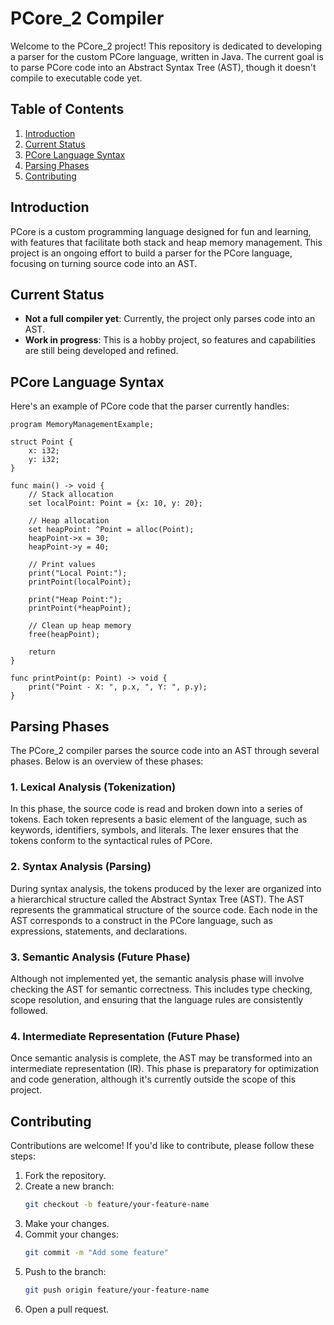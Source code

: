 # PCore_2 Compiler

Welcome to the PCore_2 project! This repository is dedicated to developing a parser for the custom PCore language, written in Java. The current goal is to parse PCore code into an Abstract Syntax Tree (AST), though it doesn't compile to executable code yet.

## Table of Contents

1. [Introduction](#introduction)
2. [Current Status](#current-status)
3. [PCore Language Syntax](#pcore-language-syntax)
4. [Parsing Phases](#parsing-phases)
5. [Contributing](#contributing)

## Introduction

PCore is a custom programming language designed for fun and learning, with features that facilitate both stack and heap memory management. This project is an ongoing effort to build a parser for the PCore language, focusing on turning source code into an AST.

## Current Status

- **Not a full compiler yet**: Currently, the project only parses code into an AST.
- **Work in progress**: This is a hobby project, so features and capabilities are still being developed and refined.

## PCore Language Syntax

Here's an example of PCore code that the parser currently handles:

```pcore
program MemoryManagementExample;

struct Point {
    x: i32;
    y: i32;
}

func main() -> void {
    // Stack allocation
    set localPoint: Point = {x: 10, y: 20};

    // Heap allocation
    set heapPoint: ^Point = alloc(Point);
    heapPoint->x = 30;
    heapPoint->y = 40;

    // Print values
    print("Local Point:");
    printPoint(localPoint);

    print("Heap Point:");
    printPoint(*heapPoint);

    // Clean up heap memory
    free(heapPoint);

    return
}

func printPoint(p: Point) -> void {
    print("Point - X: ", p.x, ", Y: ", p.y);
}
```

## Parsing Phases

The PCore_2 compiler parses the source code into an AST through several phases. Below is an overview of these phases:

### 1. Lexical Analysis (Tokenization)

In this phase, the source code is read and broken down into a series of tokens. Each token represents a basic element of the language, such as keywords, identifiers, symbols, and literals. The lexer ensures that the tokens conform to the syntactical rules of PCore.

### 2. Syntax Analysis (Parsing)

During syntax analysis, the tokens produced by the lexer are organized into a hierarchical structure called the Abstract Syntax Tree (AST). The AST represents the grammatical structure of the source code. Each node in the AST corresponds to a construct in the PCore language, such as expressions, statements, and declarations.

### 3. Semantic Analysis (Future Phase)

Although not implemented yet, the semantic analysis phase will involve checking the AST for semantic correctness. This includes type checking, scope resolution, and ensuring that the language rules are consistently followed.

### 4. Intermediate Representation (Future Phase)

Once semantic analysis is complete, the AST may be transformed into an intermediate representation (IR). This phase is preparatory for optimization and code generation, although it's currently outside the scope of this project.

## Contributing

Contributions are welcome! If you'd like to contribute, please follow these steps:

1. Fork the repository.
2. Create a new branch:
   ```sh
   git checkout -b feature/your-feature-name
   ```
3. Make your changes.
4. Commit your changes:
   ```sh
   git commit -m "Add some feature"
   ```
5. Push to the branch:
   ```sh
   git push origin feature/your-feature-name
   ```
6. Open a pull request.

